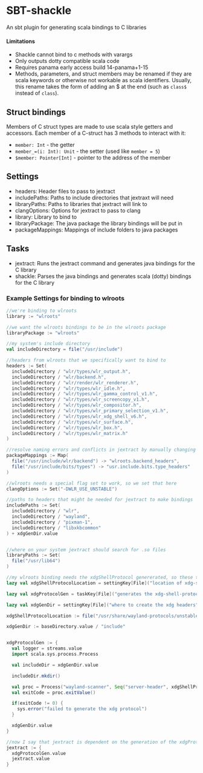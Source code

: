 # SBT-shackle

An sbt plugin for generating scala bindings to C libraries

#### Limitations

* Shackle cannot bind to c methods with varargs
* Only outputs dotty compatible scala code
* Requires panama early access build 14-panama+1-15
* Methods, parameters, and struct members may be renamed if they are scala keywords or otherwise not workable as scala identifiers. Usually, this rename takes the form of adding an $ at the end (such as `class$` instead of `class`).

## Struct bindings
Members of C struct types are made to use scala style getters and accessors. Each member of a C-struct has 3 methods to interact with it:
* `member: Int` - the getter
* `member_=(i: Int): Unit` - the setter (used like `member = 5`)
* `$member: Pointer[Int]` - pointer to the address of the member

## Settings

* headers: Header files to pass to jextract
* includePaths: Paths to include directories that jextraxt will need
* libraryPaths: Paths to libraries that jextract will link to
* clangOptions: Options for jextract to pass to clang
* library: Library to bind to
* libraryPackage: The java package the library bindings will be put in
* packageMappings: Mappings of include folders to java packages

## Tasks

* jextract: Runs the jextract command and generates java bindings for the C library
* shackle: Parses the java bindings and generates scala (dotty) bindings for the C library

### Example Settings for binding to wlroots
```scala
//we're binding to wlroots
library := "wlroots"

//we want the wlroots bindings to be in the wlroots package
libraryPackage := "wlroots"

//my system's include directory
val includeDirectory = file("/usr/include")

//headers from wlroots that we specifically want to bind to
headers := Set(
  includeDirectory / "wlr/types/wlr_output.h",
  includeDirectory / "wlr/backend.h",
  includeDirectory / "wlr/render/wlr_renderer.h",
  includeDirectory / "wlr/types/wlr_idle.h",
  includeDirectory / "wlr/types/wlr_gamma_control_v1.h",
  includeDirectory / "wlr/types/wlr_screencopy_v1.h",
  includeDirectory / "wlr/types/wlr_compositor.h",
  includeDirectory / "wlr/types/wlr_primary_selection_v1.h",
  includeDirectory / "wlr/types/wlr_xdg_shell_v6.h",
  includeDirectory / "wlr/types/wlr_surface.h",
  includeDirectory / "wlr/types/wlr_box.h",
  includeDirectory / "wlr/types/wlr_matrix.h"
)

//resolve naming errors and conflicts in jextract by manually changing the package names corresponding to certain folders
packageMappings := Map(
  file("/usr/include/wlr/backend") -> "wlroots.backend_headers",
  file("/usr/include/bits/types") -> "usr.include.bits.type_headers"
)

//wlroots needs a special flag set to work, so we set that here
clangOptions := Set("-DWLR_USE_UNSTABLE")

//paths to headers that might be needed for jextract to make bindings
includePaths := Set(
  includeDirectory / "wlr",
  includeDirectory / "wayland",
  includeDirectory / "pixman-1",
  includeDirectory / "libxkbcommon"
) + xdgGenDir.value


//where on your system jextract should search for .so files
libraryPaths := Set(
  file("/usr/lib64")
)

//my wlroots binding needs the xdgShellProtocol genererated, so these tasks and settings do that
lazy val xdgShellProtocolLocation = settingKey[File]("location of xdg-shell-unstable-v6.xml on your system")

lazy val xdgProtocolGen = taskKey[File]("generates the xdg-shell-protocol.h header")

lazy val xdgGenDir = settingKey[File]("where to create the xdg headers") 

xdgShellProtocolLocation := file("/usr/share/wayland-protocols/unstable/xdg-shell/xdg-shell-unstable-v6.xml")

xdgGenDir := baseDirectory.value / "include"


xdgProtocolGen := {
  val logger = streams.value
  import scala.sys.process.Process

  val includeDir = xdgGenDir.value

  includeDir.mkdir()

  val proc = Process("wayland-scanner", Seq("server-header", xdgShellProtocolLocation.value.getCanonicalPath, s"${includeDir.getCanonicalPath}/xdg-shell-unstable-v6-protocol.h")).run()
  val exitCode = proc.exitValue()

  if(exitCode != 0) {
    sys.error("failed to generate the xdg protocol")
  }

  xdgGenDir.value
}

//now I say that jextract is dependent on the generation of the xdgProtocolHeaders 
jextract := {
  xdgProtocolGen.value
  jextract.value
}
```
